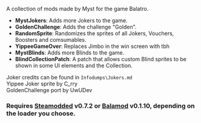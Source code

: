 A collection of mods made by Myst for the game Balatro.

- **MystJokers**: Adds more Jokers to the game.
- **GoldenChallenge**: Adds the challenge "Golden".
- **RandomSprite**: Randomizes the sprites of all Jokers, Vouchers, Boosters and comsumables.
- **YippeeGameOver**: Replaces Jimbo in the win screen with tbh
- **MystBlinds**: Adds more Blinds to the game.
- **BlindCollectionPatch**: A patch that allows custom Blind sprites to be shown in some UI elements and the Collection.

Joker credits can be found in ``Infodumps\Jokers.md``\
Yippee Joker sprite by C_rry\
GoldenChallenge port by UwUDev

### Requires [Steamodded](https://github.com/Steamopollys/Steamodded) v0.7.2 or [Balamod](https://github.com/UwUDev/balamod) v0.1.10, depending on the loader you choose.
